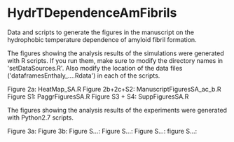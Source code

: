 # HydrTDependenceAmFibrils
Data and scripts to generate the figures in the manuscript on the hydrophobic
temperature dependence of amyloid fibril formation.

The figures showing the analysis results of the simulations were generated
with R scripts. If you run them, make sure to modify the directory names in
'setDataSources.R'. Also modify the location of the data files ('dataframesEnthaly_....Rdata')
in each of the scripts.

Figure 2a: HeatMap_SA.R
Figure 2b+2c+S2: ManuscriptFiguresSA_ac_b.R
Figure S1: PaggrFiguresSA.R
Figure S3 + S4: SuppFiguresSA.R

The figures showing the analysis results of the experiments were generated
with Python2.7 scripts.

Figure 3a:
Figure 3b:
Figure S...:
Figure S...:
Figure S...:
figure S...: